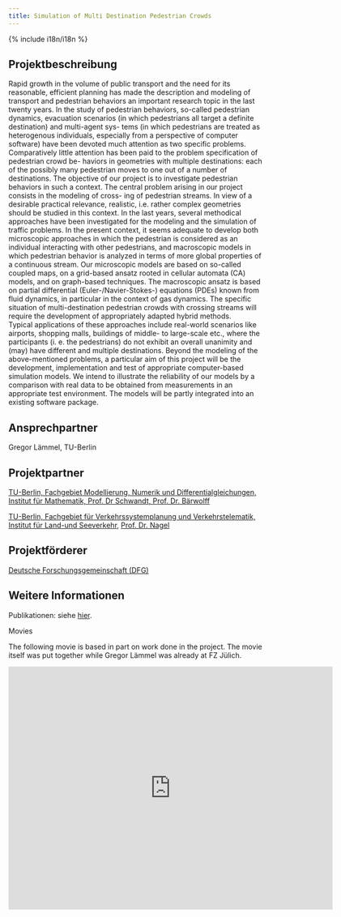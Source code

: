 ```yaml
---
title: Simulation of Multi Destination Pedestrian Crowds
---
```


{% include i18n/i18n %}

<div class="invert-images" markdown=1>

## Projektbeschreibung

Rapid growth in the volume of public transport and the need for its reasonable, efficient planning has made the description and modeling of transport and pedestrian behaviors an important research topic in the last twenty years. In the study of pedestrian behaviors, so-called pedestrian dynamics, evacuation scenarios (in which pedestrians all target a definite destination) and multi-agent sys- tems (in which pedestrians are treated as heterogenous individuals, especially from a perspective of computer software) have been devoted much attention as two specific problems.  
Comparatively little attention has been paid to the problem specification of pedestrian crowd be- haviors in geometries with multiple destinations: each of the possibly many pedestrian moves to one out of a number of destinations. The objective of our project is to investigate pedestrian behaviors in such a context. The central problem arising in our project consists in the modeling of cross- ing of pedestrian streams. In view of a desirable practical relevance, realistic, i.e. rather complex geometries should be studied in this context. In the last years, several methodical approaches have been investigated for the modeling and the simulation of traffic problems. In the present context, it seems adequate to develop both microscopic approaches in which the pedestrian is considered as an individual interacting with other pedestrians, and macroscopic models in which pedestrian behavior is analyzed in terms of more global properties of a continuous stream. Our microscopic models are based on so-called coupled maps, on a grid-based ansatz rooted in cellular automata (CA) models, and on graph-based techniques. The macroscopic ansatz is based on partial differential (Euler-/Navier-Stokes-) equations (PDEs) known from fluid dynamics, in particular in the context of gas dynamics. The specific situation of multi-destination pedestrian crowds with crossing streams will require the development of appropriately adapted hybrid methods.  
Typical applications of these approaches include real-world scenarios like airports, shopping malls, buildings of middle- to large-scale etc., where the participants (i. e. the pedestrians) do not exhibit an overall unanimity and (may) have different and multiple destinations. Beyond the modeling of the above-mentioned problems, a particular aim of this project will be the development, implementation and test of appropriate computer-based simulation models. We intend to illustrate the reliability of our models by a comparison with real data to be obtained from measurements in an appropriate test environment. The models will be partly integrated into an existing software package.  

## Ansprechpartner

Gregor Lämmel, TU-Berlin

## Projektpartner

[TU-Berlin, Fachgebiet Modellierung, Numerik und Differentialgleichungen, Institut für Mathematik, Prof. Dr Schwandt, Prof. Dr. Bärwolff](http://www.math.tu-berlin.de/numerik/)  
  
[TU-Berlin, Fachgebiet für Verkehrssystemplanung und Verkehrstelematik, Institut für Land-und Seeverkehr](https://www.tu.berlin/vsp), [Prof. Dr. Nagel](https://www.tu.berlin/vsp/ueber-uns/fachgebietsleitung)

## Projektförderer

[Deutsche Forschungsgemeinschaft (DFG)](http://www.dfg.de/index.jsp)

## Weitere Informationen

Publikationen: siehe [hier](https://vsp.berlin/publications/).

Movies

The following movie is based in part on work done in the project. The movie itself was put together while Gregor Lämmel was already at FZ Jülich.

<iframe src="https://player.vimeo.com/video/97325521" height="480" width="640" frameborder="0"></iframe>
